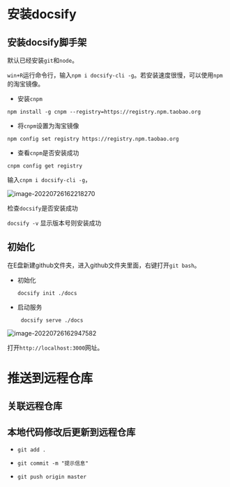 # **安装docsify**

## 安装docsify脚手架

默认已经安装`git`和`node`。

`win+R`运行命令行，输入`npm i docsify-cli -g`。若安装速度很慢，可以使用`npm`的淘宝镜像。

* 安装`cnpm`

`npm install -g cnpm --registry=https://registry.npm.taobao.org`

* 将`cnpm`设置为淘宝镜像

`npm config set registry https://registry.npm.taobao.org`

* 查看`cnpm`是否安装成功

`cnpm config get registry `

输入`cnpm i docsify-cli -g`，

![image-20220726162218270](C:\Users\86186\AppData\Roaming\Typora\typora-user-images\image-20220726162218270.png)

检查`docsify`是否安装成功

`docsify -v`  显示版本号则安装成功

## 初始化

在E盘新建github文件夹，进入github文件夹里面，右键打开`git bash`。

* 初始化

  `docsify init ./docs`

* 启动服务

  ` docsify serve ./docs`

![image-20220726162947582](C:\Users\86186\AppData\Roaming\Typora\typora-user-images\image-20220726162947582.png)

打开`http://localhost:3000`网址。

# **推送到远程仓库**

## 关联远程仓库

## 本地代码修改后更新到远程仓库

* `git add .`

* `git commit -m "提示信息"`

* `git push origin master`

  
